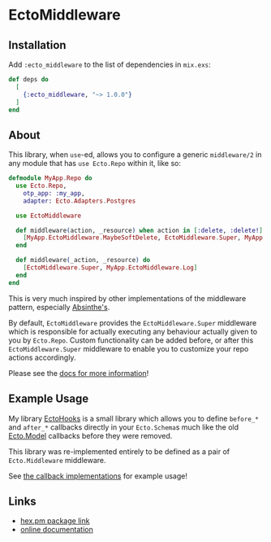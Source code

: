 # EctoMiddleware

## Installation

Add `:ecto_middleware` to the list of dependencies in `mix.exs`:

```elixir
def deps do
  [
    {:ecto_middleware, "~> 1.0.0"}
  ]
end
```

## About

This library, when `use`-ed, allows you to configure a generic `middleware/2` in any module that has `use Ecto.Repo` within it, like so:

```elixir
defmodule MyApp.Repo do
  use Ecto.Repo,
    otp_app: :my_app,
    adapter: Ecto.Adapters.Postgres

  use EctoMiddleware

  def middleware(action, _resource) when action in [:delete, :delete!] do
    [MyApp.EctoMiddleware.MaybeSoftDelete, EctoMiddleware.Super, MyApp.EctoMiddleware.Log]
  end

  def middleware(_action, _resource) do
    [EctoMiddleware.Super, MyApp.EctoMiddleware.Log]
  end
end
```

This is very much inspired by other implementations of the middleware pattern, especially [Absinthe's](https://hexdocs.pm/absinthe/Absinthe.Middleware.html).

By default, `EctoMiddleware` provides the `EctoMiddleware.Super` middleware which is responsible for actually executing any behaviour actually given to you by `Ecto.Repo`. Custom functionality can be added before, or after this `EctoMiddleware.Super` middleware to enable you to customize your repo actions accordingly.

Please see the [docs for more information](https://hexdocs.pm/ecto_middleware)!

## Example Usage

My library [EctoHooks](https://hexdocs.pm/ecto_hooks) is a small library which allows you to define `before_*` and `after_*` callbacks directly in your `Ecto.Schema`s much like the old [Ecto.Model](https://hexdocs.pm/ecto/1.0.5/Ecto.Model.html) callbacks before they were removed.

This library was re-implemented entirely to be defined as a pair of `Ecto.Middleware` middleware.

See [the callback implementations](https://github.com/vereis/ecto_hooks/tree/main/lib/ecto_hooks/middleware) for example usage!

## Links

- [hex.pm package link](https://hex.pm/packages/ecto_middleware)
- [online documentation](https://hexdocs.pm/ecto_middleware)

